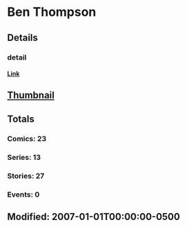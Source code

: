 # Ben  Thompson 
## Details
### detail
#### [Link](http://marvel.com/comics/creators/961/ben_thompson?utm_campaign=apiRef&utm_source=225578a89fc76f3d20fbffda5d17a88d)
## [Thumbnail](http://i.annihil.us/u/prod/marvel/i/mg/b/40/image_not_available.jpg)
## Totals
### Comics: 23
### Series: 13
### Stories: 27
### Events: 0
## Modified: 2007-01-01T00:00:00-0500
